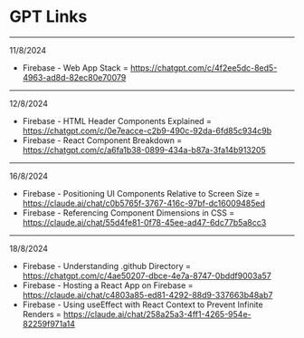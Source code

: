 # GPT Links
---
11/8/2024
- Firebase - Web App Stack = https://chatgpt.com/c/4f2ee5dc-8ed5-4963-ad8d-82ec80e70079
---
12/8/2024
- Firebase - HTML Header Components Explained = https://chatgpt.com/c/0e7eacce-c2b9-490c-92da-6fd85c934c9b
- Firebase - React Component Breakdown = https://chatgpt.com/c/a6fa1b38-0899-434a-b87a-3fa14b913205
---
16/8/2024
- Firebase - Positioning UI Components Relative to Screen Size = https://claude.ai/chat/c0b5765f-3767-416c-97bf-dc16009485ed
- Firebase - Referencing Component Dimensions in CSS = https://claude.ai/chat/55d4fe81-0f78-45ee-ad47-6dc77b5a8cc3
---
18/8/2024
- Firebase - Understanding .github Directory = https://chatgpt.com/c/4ae50207-dbce-4e7a-8747-0bddf9003a57
- Firebase - Hosting a React App on Firebase = https://claude.ai/chat/c4803a85-ed81-4292-88d9-337663b48ab7
- Firebase - Using useEffect with React Context to Prevent Infinite Renders = https://claude.ai/chat/258a25a3-4ff1-4265-954e-82259f971a14